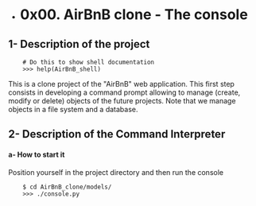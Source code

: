 - # 0x00. AirBnB clone - The console
## 1- Description of the project
        # Do this to show shell documentation
        >>> help(AirBnB_shell)

This is a clone project of the "AirBnB" web application. This first step consists in developing a command prompt allowing to manage (create, modify or delete) objects of the future projects. Note that we manage objects in a file system and a database.

## 2- Description of the Command Interpreter

#### a- How to start it
Position yourself in the project directory and then run the console

        $ cd AirBnB_clone/models/
        >>> ./console.py

